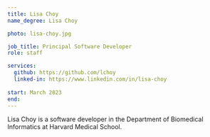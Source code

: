```yaml
---
title: Lisa Choy
name_degree: Lisa Choy

photo: lisa-choy.jpg

job_title: Principal Software Developer
role: staff 

services:
  github: https://github.com/lchoy
  linked-in: https://www.linkedin.com/in/lisa-choy
  
start: March 2023
end:
---
```

Lisa Choy is a software developer in the Department of Biomedical Informatics at Harvard Medical School.
